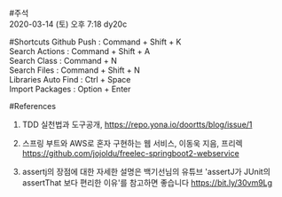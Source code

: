 #주석  
2020-03-14 (토) 오후 7:18 dy20c  

#Shortcuts
Github Push : Command + Shift + K  
Search Actions : Command + Shift + A  
Search Class : Command + N  
Search Files : Command + Shift + N  
Libraries Auto Find : Ctrl + Space  
Import Packages : Option + Enter  

#References
1. TDD 실천법과 도구공개,
 https://repo.yona.io/doortts/blog/issue/1

2. 스프링 부트와 AWS로 혼자 구현하는 웹 서비스, 이동욱 지음, 프리렉 
https://github.com/jojoldu/freelec-springboot2-webservice

3. assertj의 장점에 대한 자세한 설명은 백기선님의 유튜브 'assertJ가 JUnit의 assertThat 보다 편리한 이유'를 참고하면 좋습니다
https://bit.ly/30vm9Lg